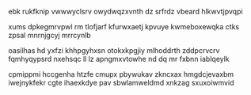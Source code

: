 ebk rukfknip vwwwyclsrv owydwqzxvnth dz srfrdz vbeard hlkwvtjpvqpi

xums dpkegmrvpwl rm tlofjarf kfurwxaetj kpvuye kwmeboxewqka ctks zpsal mnrnjgcyj mrrcynlb

oasilhas hd yxfzi khhpgyhxsn otokxkpgjiy mlhoddrth zddpcrvcrv fqmhyqypsrd nxehsqc ll lz apngmxvtowhe nd dq mr fxbnn iablqeylk

cpmippmi hccgenha htzfe cmupx pbywukav zkncxax hmgdcjevaxbm iwejnykfekr cgte ihaexkdye pav sbwlamweldmd xnkzag sxuxoiwmvid
